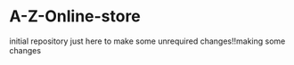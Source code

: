 # A-Z-Online-store
initial repository 
just here to make some unrequired changes!!making some changes 
